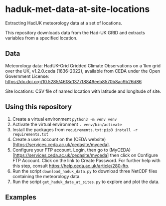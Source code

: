 # haduk-met-data-at-site-locations
Extracting HadUK meteorology data at a set of locations. 

This repository downloads data from the Had-UK GRID and extracts variables from a specified location.

## Data

Meteorology data: HadUK-Grid Gridded Climate Observations on a 1km grid over the UK, v1.2.0.ceda (1836-2022), available from CEDA under the Open Government License: https://dx.doi.org/10.5285/46f8c1377f8849eeb8570b8ac9b26d86

Site locations: CSV file of named location with latitude and longitude of site.

## Using this repository

1. Create a virtual environment `python3 -m venv venv` 
2. Activate the virtual environment `. venv/bin/activate`
3. Install the packages from `requirements.txt`: `pip3 install -r requirements.txt`
4. Create a user account on the (CEDA website)[https://services.ceda.ac.uk/cedasite/myceda].
5. Configure your FTP account. Login, then go to (MyCEDA)[https://services.ceda.ac.uk/cedasite/myceda]  then click on Configure FTP Account. Click on the link to Create Password. For further help with this step, consult https://help.ceda.ac.uk/article/280-ftp.
6. Run the script `download_haduk_data.py` to download three NetCDF files containing the meteorology data.
7. Run the script `get_haduk_data_at_sites.py` to explore and plot the data.

## Examples
 